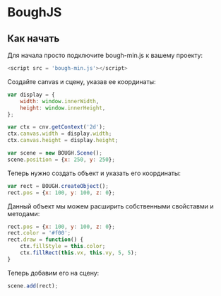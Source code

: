 # BoughJS

## Как начать

Для начала просто подключите bough-min.js к вашему проекту:
````js
<script src = 'bough-min.js'></script>
````
Создайте сanvas и сцену, указав ее координаты:
````js
var display = {
	width: window.innerWidth,
	height: window.innerHeight,
};

var ctx = cnv.getContext('2d');
ctx.canvas.width = display.width;
ctx.canvas.height = display.height;

var scene = new BOUGH.Scene();
scene.position = {x: 250, y: 250};
````

Теперь нужно создать объект и указать его координаты:
````js
var rect = BOUGH.createObject();
rect.pos = {x: 100, y: 100, z: 0};
````

Данный объект мы можем расширить собственными свойставми и методами:
````js
rect.pos = {x: 100, y: 100, z: 0};
rect.color = '#f00';
rect.draw = function() {
	ctx.fillStyle = this.color;
	ctx.fillRect(this.vx, this.vy, 5, 5);
}
````

Теперь добавим его на сцену:
````js
scene.add(rect);
````
